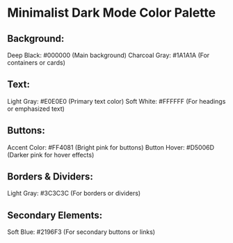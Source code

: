 # Minimalist Dark Mode Color Palette

## Background:

Deep Black: #000000 (Main background)
Charcoal Gray: #1A1A1A (For containers or cards)

## Text:

Light Gray: #E0E0E0 (Primary text color)
Soft White: #FFFFFF (For headings or emphasized text)

## Buttons:

Accent Color: #FF4081 (Bright pink for buttons)
Button Hover: #D5006D (Darker pink for hover effects)

## Borders & Dividers:

Light Gray: #3C3C3C (For borders or dividers)

## Secondary Elements:

Soft Blue: #2196F3 (For secondary buttons or links)
